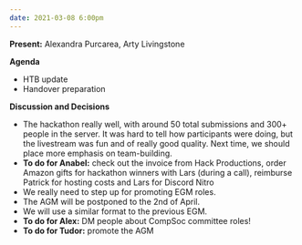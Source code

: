 ```yaml
---
date: 2021-03-08 6:00pm
---
```


**Present:** Alexandra Purcarea, Arty Livingstone

**Agenda**
* HTB update
* Handover preparation

**Discussion and Decisions**
* The hackathon really well, with around 50 total submissions and 300+ people in the server. It was hard to tell how participants were doing, but the livestream was fun and of really good quality. Next time, we should place more emphasis on team-building. 
* **To do for Anabel:** check out the invoice from Hack Productions, order Amazon gifts for hackathon winners with Lars (during a call), reimburse Patrick for hosting costs and Lars for Discord Nitro
* We really need to step up for promoting EGM roles. 
* The AGM will be postponed to the 2nd of April.
* We will use a similar format to the previous EGM.
* **To do for Alex:** DM people about CompSoc committee roles!
* **To do for Tudor:** promote the AGM
